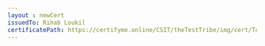 ```yaml
--- 
layout : newCert 
issuedTo: Rihab Loukil
certificatePath: https://certifyme.online/CSIT/theTestTribe/img/cert/TestFlix/RihabLoukil_6d2ad.png
--- 
```

